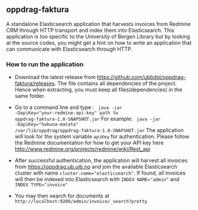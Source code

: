 ## oppdrag-faktura
A standalone Elasticsearch application that harvests invoices from Redmine CRM through HTTP transport and index them into Elasticsearch. This application is too specific to the University of Bergen Library but by looking at the source codes, you might get a hint on how to write an application that can communicate with Elasticsearch through HTTP. 


### How to run the application

- Download the latest release from https://github.com/ubbdst/oppdrag-faktura/releases. The file contains all dependencies of the project. Hence when extracting, you must keep all files(dependencies) in the same folder.

- Go to a command line and type : <code> java -jar -DapiKey="your-redmine-api-key"  path to oppdrag-faktura-1.0-SNAPSHOT.jar</code> For example: <code> java -jar -DapiKey="hakuna-matata" /var/lib/oppdrag/oppdrag-faktura-1.0-SNAPSHOT.jar</code>
The application will look for the system variable <code>apiKey</code> for authentication. Please follow the Redmine documentation for how to get your API key here http://www.redmine.org/projects/redmine/wiki/Rest_api 

- After successful authentication, the application will harvest all invoices from https://oppdrag.ub.uib.no and join the available Elasticsearch cluster with name <code>cluster.name="elasticsearch"</code>. If found, all invoices will then be indexed into Elasticsearch with <code>INDEX NAME="admin"</code> and <code>INDEX TYPE="invoice"</code>

- You may then search for documents at <code>http://localhost:9200/admin/invoice/_search?pretty</code>
